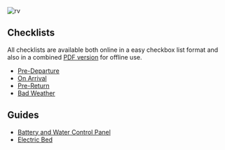 <link href="../styles/custom.css" rel="stylesheet" />

![rv](https://www.avanspareparts.com.au/images/quick-links-motorhomes.png)

## Checklists

All checklists are available both online in a easy checkbox list 
format and also in a combined [PDF version](docs/lillen-checklist.pdf) 
for offline use.

- [Pre-Departure](Checklists/pre-departure.md) 
- [On Arrival](Checklists/on-arrival.md)
- [Pre-Return](Checklists/pre-return.md)
- [Bad Weather](Checklists/bad-weather.md)

## Guides
- [Battery and Water Control Panel](guides/control-panel.md)
- [Electric Bed](guides/bed.md)
